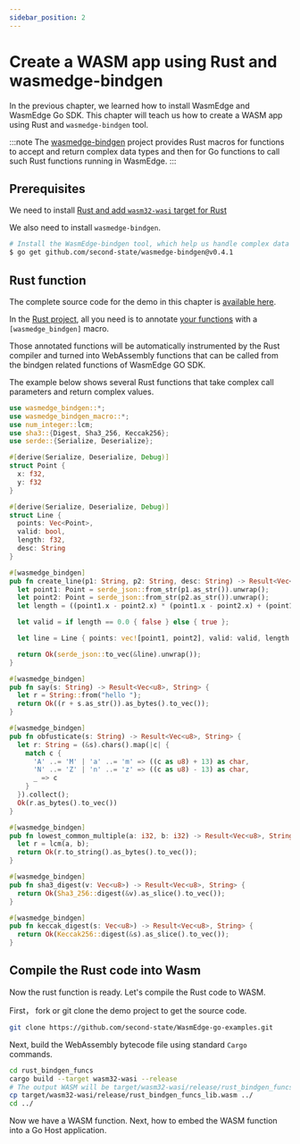 ```yaml
---
sidebar_position: 2
---
```


# Create a WASM app using Rust and wasmedge-bindgen

In the previous chapter, we learned how to install WasmEdge and WasmEdge Go SDK. This chapter will teach us how to create a WASM app using Rust and `wasmedge-bindgen` tool.

<!-- prettier-ignore -->
:::note
The [wasmedge-bindgen](https://github.com/second-state/wasmedge-bindgen) project provides Rust macros for functions to accept and return complex data types and then for Go functions to call such Rust functions running in WasmEdge.
:::

## Prerequisites

We need to install [Rust and add `wasm32-wasi` target for Rust](../../develop/rust/setup.md)

We also need to install `wasmedge-bindgen`.

```bash
# Install the WasmEdge-bindgen tool, which help us handle complex data passing
$ go get github.com/second-state/wasmedge-bindgen@v0.4.1
```

## Rust function

The complete source code for the demo in this chapter is [available here](https://github.com/second-state/WasmEdge-go-examples/tree/master/wasmedge-bindgen/go_BindgenFuncs).

In the [Rust project](https://github.com/second-state/WasmEdge-go-examples/tree/master/wasmedge-bindgen/go_BindgenFuncs/rust_bindgen_funcs), all you need is to annotate [your functions](https://github.com/second-state/WasmEdge-go-examples/blob/master/wasmedge-bindgen/go_BindgenFuncs/rust_bindgen_funcs/src/lib.rs) with a `[wasmedge_bindgen]` macro.

Those annotated functions will be automatically instrumented by the Rust compiler and turned into WebAssembly functions that can be called from the bindgen related functions of WasmEdge GO SDK.

The example below shows several Rust functions that take complex call parameters and return complex values.

```rust
use wasmedge_bindgen::*;
use wasmedge_bindgen_macro::*;
use num_integer::lcm;
use sha3::{Digest, Sha3_256, Keccak256};
use serde::{Serialize, Deserialize};

#[derive(Serialize, Deserialize, Debug)]
struct Point {
  x: f32,
  y: f32
}

#[derive(Serialize, Deserialize, Debug)]
struct Line {
  points: Vec<Point>,
  valid: bool,
  length: f32,
  desc: String
}

#[wasmedge_bindgen]
pub fn create_line(p1: String, p2: String, desc: String) -> Result<Vec<u8>, String> {
  let point1: Point = serde_json::from_str(p1.as_str()).unwrap();
  let point2: Point = serde_json::from_str(p2.as_str()).unwrap();
  let length = ((point1.x - point2.x) * (point1.x - point2.x) + (point1.y - point2.y) * (point1.y - point2.y)).sqrt();

  let valid = if length == 0.0 { false } else { true };

  let line = Line { points: vec![point1, point2], valid: valid, length: length, desc: desc };

  return Ok(serde_json::to_vec(&line).unwrap());
}

#[wasmedge_bindgen]
pub fn say(s: String) -> Result<Vec<u8>, String> {
  let r = String::from("hello ");
  return Ok((r + s.as_str()).as_bytes().to_vec());
}

#[wasmedge_bindgen]
pub fn obfusticate(s: String) -> Result<Vec<u8>, String> {
  let r: String = (&s).chars().map(|c| {
    match c {
      'A' ..= 'M' | 'a' ..= 'm' => ((c as u8) + 13) as char,
      'N' ..= 'Z' | 'n' ..= 'z' => ((c as u8) - 13) as char,
      _ => c
    }
  }).collect();
  Ok(r.as_bytes().to_vec())
}

#[wasmedge_bindgen]
pub fn lowest_common_multiple(a: i32, b: i32) -> Result<Vec<u8>, String> {
  let r = lcm(a, b);
  return Ok(r.to_string().as_bytes().to_vec());
}

#[wasmedge_bindgen]
pub fn sha3_digest(v: Vec<u8>) -> Result<Vec<u8>, String> {
  return Ok(Sha3_256::digest(&v).as_slice().to_vec());
}

#[wasmedge_bindgen]
pub fn keccak_digest(s: Vec<u8>) -> Result<Vec<u8>, String> {
  return Ok(Keccak256::digest(&s).as_slice().to_vec());
}
```

## Compile the Rust code into Wasm

Now the rust function is ready. Let's compile the Rust code to WASM.

First， fork or git clone the demo project to get the source code.

```bash
git clone https://github.com/second-state/WasmEdge-go-examples.git
```

Next, build the WebAssembly bytecode file using standard `Cargo` commands.

```bash
cd rust_bindgen_funcs
cargo build --target wasm32-wasi --release
# The output WASM will be target/wasm32-wasi/release/rust_bindgen_funcs_lib.wasm.
cp target/wasm32-wasi/release/rust_bindgen_funcs_lib.wasm ../
cd ../
```

Now we have a WASM function. Next, how to embed the WASM function into a Go Host application.
